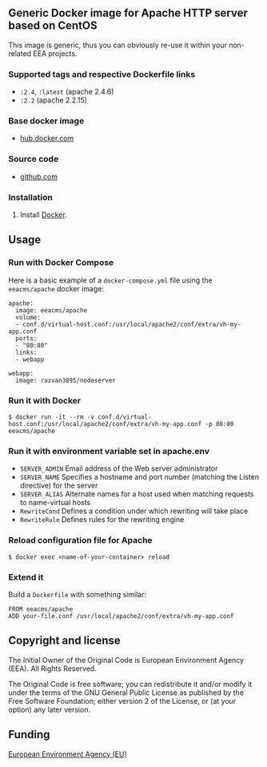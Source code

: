 ## Generic Docker image for Apache HTTP server based on CentOS

This image is generic, thus you can obviously re-use it within
your non-related EEA projects.

### Supported tags and respective Dockerfile links

  - `:2.4`, `:latest` (apache 2.4.6)
  - `:2.2` (apache 2.2.15)


### Base docker image

 - [hub.docker.com](https://registry.hub.docker.com/u/eeacms/apache)


### Source code

  - [github.com](http://github.com/eea/eea.docker.apache)


### Installation

1. Install [Docker](https://www.docker.com/).

## Usage


### Run with Docker Compose

Here is a basic example of a `docker-compose.yml` file using the `eeacms/apache` docker image:

    apache:
      image: eeacms/apache
      volume:
      - conf.d/virtual-host.conf:/usr/local/apache2/conf/extra/vh-my-app.conf
      ports:
      - "80:80"
      links:
      - webapp

    webapp:
      image: razvan3895/nodeserver

### Run it with Docker

    $ docker run -it --rm -v conf.d/virtual-host.conf:/usr/local/apache2/conf/extra/vh-my-app.conf -p 80:80 eeacms/apache


### Run it with environment variable set in apache.env

* `SERVER_ADMIN` Email address of the Web server administrator
* `SERVER_NAME` Specifies a hostname and port number (matching the Listen directive) for the server
* `SERVER_ALIAS` Alternate names for a host used when matching requests to name-virtual hosts
* `RewriteCond` Defines a condition under which rewriting will take place
* `RewriteRule` Defines rules for the rewriting engine


### Reload configuration file for Apache

    $ docker exec <name-of-your-container> reload


### Extend it

Build a `Dockerfile` with something similar:

    FROM eeacms/apache
    ADD your-file.conf /usr/local/apache2/conf/extra/vh-my-app.conf


## Copyright and license

The Initial Owner of the Original Code is European Environment Agency (EEA).
All Rights Reserved.

The Original Code is free software;
you can redistribute it and/or modify it under the terms of the GNU
General Public License as published by the Free Software Foundation;
either version 2 of the License, or (at your option) any later
version.


## Funding

[European Environment Agency (EU)](http://eea.europa.eu)
